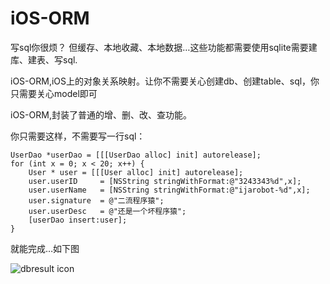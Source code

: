 iOS-ORM
=======


写sql你很烦？
但缓存、本地收藏、本地数据…这些功能都需要使用sqlite需要建库、建表、写sql.

iOS-ORM,iOS上的对象关系映射。让你不需要关心创建db、创建table、sql，你只需要关心model即可

iOS-ORM,封装了普通的增、删、改、查功能。

你只需要这样，不需要写一行sql：
>
    UserDao *userDao = [[[UserDao alloc] init] autorelease];
    for (int x = 0; x < 20; x++) {
        User * user = [[[User alloc] init] autorelease];
        user.userID     = [NSString stringWithFormat:@"3243343%d",x];
        user.userName   = [NSString stringWithFormat:@"ijarobot-%d",x];
        user.signature  = @"二流程序猿";
        user.userDesc   = @"还是一个坏程序猿";    
        [userDao insert:user];
    }
    


就能完成…如下图

![dbresult icon](https://github.com/ijarobot/iOS-ORM/blob/master/iOS-ORM/Screenshot/67599EFE-DDBC-448D-8715-3A0BAE857031.png?raw=true)